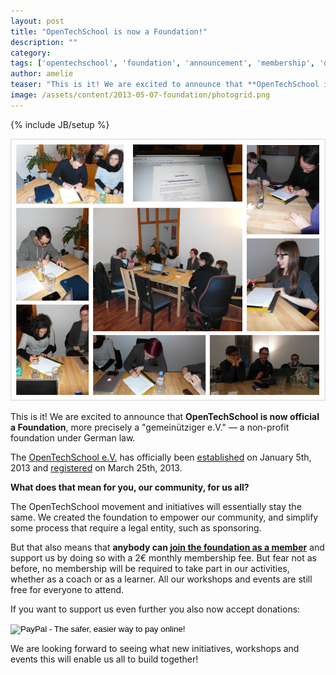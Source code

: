 ```yaml
---
layout: post
title: "OpenTechSchool is now a Foundation!"
description: ""
category: 
tags: ['opentechschool', 'foundation', 'announcement', 'membership', 'donation']
author: amelie
teaser: "This is it! We are excited to announce that **OpenTechSchool is now official a Foundation**, more precisely a \"gemeinütziger e.V.\" — a non-profit foundation under German law."
image: /assets/content/2013-05-07-foundation/photogrid.png
---
```

{% include JB/setup %}

![Team Berlin intiating the Foundation](/assets/content/2013-05-07-foundation/photogrid.png)

This is it! We are excited to announce that **OpenTechSchool is now official a Foundation**, more precisely a "gemeinütziger e.V." — a non-profit foundation under German law.

The [OpenTechSchool e.V.](http://www.opentechschool.org/foundation/) has officially been [established](http://www.opentechschool.org/foundation/archive/Vereinsgruendungsprotokoll.pdf) on January 5th, 2013 and [registered](http://www.opentechschool.org/foundation/archive/Register_Bestaetigung.pdf) on March 25th, 2013.

**What does that mean for you, our community, for us all?**

The OpenTechSchool movement and initiatives will essentially stay the same. We created the foundation to empower our community, and simplify some process that require a legal entity, such as sponsoring.

But that also means that **anybody can [join the foundation as a member](https://docs.google.com/a/opentechschool.org/spreadsheet/viewform?formkey=dGYycmhYal9SSW1WRUdQcUhUSk9FYWc6MQ#gid=0)** and support us by doing so with a 2€ monthly membership fee.
But fear not as before, no membership will be required to take part in our activities, whether as a coach or as a learner. All our workshops and events are still free for everyone to attend.

If you want to support us even further you also now accept donations:

<form action="https://www.paypal.com/cgi-bin/webscr" method="post" target="_top">
<input type="hidden" name="cmd" value="_s-xclick">
<input type="hidden" name="hosted_button_id" value="DWWZRJAN8C9DE">
<input type="image" src="https://www.paypalobjects.com/en_US/i/btn/btn_donate_LG.gif" border="0" name="submit" alt="PayPal - The safer, easier way to pay online!">
<img alt="" border="0" src="https://www.paypalobjects.com/de_DE/i/scr/pixel.gif" width="1" height="1">
</form>

We are looking forward to seeing what new initiatives, workshops and events this will enable us all to build together!
